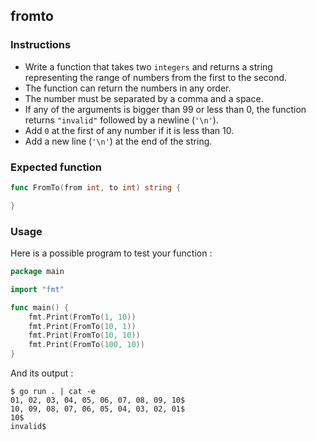 ## fromto

### Instructions

- Write a function that takes two `integers` and returns a string representing the range of numbers from the first to the second.
- The function can return the numbers in any order.
- The number must be separated by a comma and a space.
- If any of the arguments is bigger than 99 or less than 0, the function returns `"invalid"` followed by a newline (`'\n'`).
- Add `0` at the first of any number if it is less than 10.  
- Add a new line (`'\n'`) at the end of the string.

### Expected function
```go
func FromTo(from int, to int) string {

}
```

### Usage

Here is a possible program to test your function :

```go
package main

import "fmt"

func main() {
	fmt.Print(FromTo(1, 10))
	fmt.Print(FromTo(10, 1))
	fmt.Print(FromTo(10, 10))
	fmt.Print(FromTo(100, 10))
}
```
And its output :

```console
$ go run . | cat -e
01, 02, 03, 04, 05, 06, 07, 08, 09, 10$
10, 09, 08, 07, 06, 05, 04, 03, 02, 01$
10$
invalid$
```

